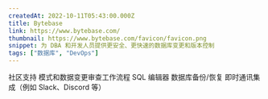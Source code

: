 ```yaml
---
createdAt: 2022-10-11T05:43:00.000Z
title: Bytebase
link: https://www.bytebase.com/
thumbnail: https://www.bytebase.com/favicon/favicon.png
snippet: 为 DBA 和开发人员提供更安全、更快速的数据库变更和版本控制
tags: ["数据库", "DevOps"]
---
```

社区支持
模式和数据变更审查工作流程
SQL 编辑器
数据库备份/恢复
即时通讯集成（例如 Slack、Discord 等）